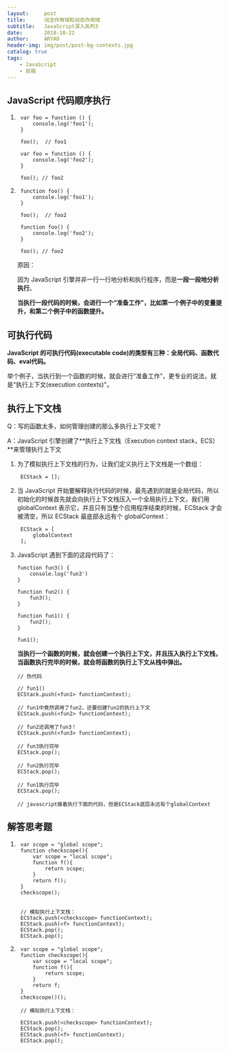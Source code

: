 ```yaml
---
layout:     post
title:      词法作用域和动态作用域
subtitle:   JavaScript深入系列3
date:       2018-10-22
author:     ARYAO
header-img: img/post/post-bg-contexts.jpg
catalog: true
tags:
    - JavaScript
    - 前端
---
```



##  JavaScript 代码顺序执行
1. 
		var foo = function () {
		    console.log('foo1');
		}
		
		foo();  // foo1
		
		var foo = function () {
		    console.log('foo2');
		}
		
		foo(); // foo2

2. 
		function foo() {
		    console.log('foo1');
		}
		
		foo();  // foo2
		
		function foo() {
		    console.log('foo2');
		}
		
		foo(); // foo2

	原因：

	因为 JavaScript 引擎并非一行一行地分析和执行程序，而是**一段一段地分析执行**。

	**当执行一段代码的时候，会进行一个“准备工作”，比如第一个例子中的变量提升，和第二个例子中的函数提升。**

## 可执行代码

**JavaScript 的可执行代码(executable code)的类型有三种：全局代码、函数代码、eval代码。**

举个例子，当执行到一个函数的时候，就会进行“准备工作”，更专业的说法，就是"执行上下文(execution contexts)"。

## 执行上下文栈
Q：写的函数太多，如何管理创建的那么多执行上下文呢？

A：JavaScript 引擎创建了**执行上下文栈（Execution context stack，ECS）**来管理执行上下文

1. 为了模拟执行上下文栈的行为，让我们定义执行上下文栈是一个数组：

		ECStack = [];

2. 当 JavaScript 开始要解释执行代码的时候，最先遇到的就是全局代码，所以初始化的时候首先就会向执行上下文栈压入一个全局执行上下文，我们用 globalContext 表示它，并且只有当整个应用程序结束的时候，ECStack 才会被清空，所以 ECStack 最底部永远有个 globalContext：

	    ECStack = [
	        globalContext
	    ];

3.  JavaScript 遇到下面的这段代码了：

		function fun3() {
		    console.log('fun3')
		}
		
		function fun2() {
		    fun3();
		}
		
		function fun1() {
		    fun2();
		}

		fun1();

	**当执行一个函数的时候，就会创建一个执行上下文，并且压入执行上下文栈，当函数执行完毕的时候，就会将函数的执行上下文从栈中弹出。**
	
		// 伪代码
	
		// fun1()
		ECStack.push(<fun1> functionContext);
		
		// fun1中竟然调用了fun2，还要创建fun2的执行上下文
		ECStack.push(<fun2> functionContext);
		
		// fun2还调用了fun3！
		ECStack.push(<fun3> functionContext);
		
		// fun3执行完毕
		ECStack.pop();
		
		// fun2执行完毕
		ECStack.pop();
		
		// fun1执行完毕
		ECStack.pop();
		
		// javascript接着执行下面的代码，但是ECStack底层永远有个globalContext


## 解答思考题
1. 
		var scope = "global scope";
		function checkscope(){
		    var scope = "local scope";
		    function f(){
		        return scope;
		    }
		    return f();
		}
		checkscope();


		// 模拟执行上下文栈：
		ECStack.push(<checkscope> functionContext);
		ECStack.push(<f> functionContext);
		ECStack.pop();
		ECStack.pop();

2. 
		var scope = "global scope";
		function checkscope(){
		    var scope = "local scope";
		    function f(){
		        return scope;
		    }
		    return f;
		}
		checkscope()();

		// 模拟执行上下文栈：
		
		ECStack.push(<checkscope> functionContext);
		ECStack.pop();
		ECStack.push(<f> functionContext);
		ECStack.pop();